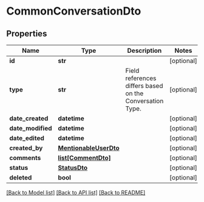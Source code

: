 # CommonConversationDto

## Properties
Name | Type | Description | Notes
------------ | ------------- | ------------- | -------------
**id** | **str** |  | [optional] 
**type** | **str** | Field references differs based on the Conversation Type. | [optional] 
**date_created** | **datetime** |  | [optional] 
**date_modified** | **datetime** |  | [optional] 
**date_edited** | **datetime** |  | [optional] 
**created_by** | [**MentionableUserDto**](MentionableUserDto.md) |  | [optional] 
**comments** | [**list[CommentDto]**](CommentDto.md) |  | [optional] 
**status** | [**StatusDto**](StatusDto.md) |  | [optional] 
**deleted** | **bool** |  | [optional] 

[[Back to Model list]](../README.md#documentation-for-models) [[Back to API list]](../README.md#documentation-for-api-endpoints) [[Back to README]](../README.md)

